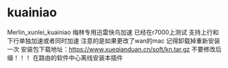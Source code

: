 # kuainiao
Merlin_xunlei_kuainiao
梅林专用迅雷快鸟加速
已经在r7000上测试
支持上行和下行单独加速或者同时加速
注意的是如果更改了wan的mac 记得卸载掉重新安装一次
安装包下载地址：https://www.xueqianduan.cn/soft/kn.tar.gz
不要修改后缀！！！
在路由的软件中心离线安装本插件

